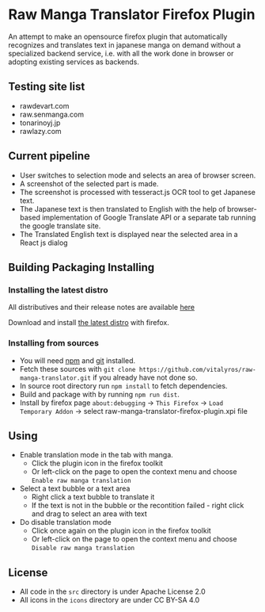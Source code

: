 # Raw Manga Translator Firefox Plugin
An attempt to make an opensource firefox plugin that automatically recognizes and translates text in japanese manga on demand without a specialized backend service, i.e. with all the work done in browser or adopting existing services as backends.

## Testing site list
- rawdevart.com
- raw.senmanga.com
- tonarinoyj.jp
- rawlazy.com

## Current pipeline
- User switches to selection mode and selects an area of browser screen.
- A screenshot of the selected part is made.
- The screenshot is processed with tesseract.js OCR tool to get Japanese text.
- The Japanese text is then translated to English with the help of  browser-based implementation of Google Translate API or a separate tab running the google translate site.
- The Translated English text is displayed near the selected area in a React js dialog

## Building Packaging Installing

### Installing the latest distro
All distributives and their release notes are available [here](https://github.com/vitalyros/raw-manga-translator/releases)

Download and install [the latest distro](https://github.com/vitalyros/raw-manga-translator/releases/download/v0.1.1/raw_manga_translator-0.1.1-fx.xpi) with firefox.


### Installing from sources
- You will need [npm](https://www.npmjs.com/)  and [git](https://git-scm.com/) installed.
- Fetch these sources with `git clone https://github.com/vitalyros/raw-manga-translator.git` if you already have not done so.
- In source root directory run `npm install` to fetch dependencies.
- Build and package with by running `npm run dist`.
- Install by firefox page `about:debugging` -> `This Firefox` -> `Load Temporary Addon` -> select raw-manga-translator-firefox-plugin.xpi file

## Using
- Enable translation mode in the tab with manga. 
  - Click the plugin icon in the firefox toolkit
  - Or left-click on the page to open the context menu and choose `Enable raw manga translation` 
- Select a text bubble or a text area
  - Right click a text bubble to translate it
  - If the text is not in the bubble or the recontition failed - right click and drag to select an area with text
- Do disable translation mode 
  - Click once again on the plugin icon in the firefox toolkit
  - Or left-click on the page to open the context menu and choose `Disable raw manga translation` 

## License
- All code in the `src` directory is under Apache License 2.0
- All icons in the `icons` directory are under CC BY-SA 4.0